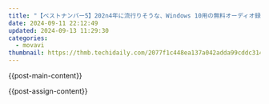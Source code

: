 ```yaml
---
title: "【ベストナンバー5】202n4年に流行りそうな、Windows 10用の無料オーディオ録画ツール:動画撮影解説&使い方"
date: 2024-09-11 22:12:49
updated: 2024-09-13 11:29:30
categories:
  - movavi
thumbnail: https://thmb.techidaily.com/2077f1c448ea137a042adda99cddc314210e831040b4d1625093a313f8396691.JPG
---
```


{{post-main-content}}

<ins class="adsbygoogle"
     style="display:block"
     data-ad-format="autorelaxed"
     data-ad-client="ca-pub-7571918770474297"
     data-ad-slot="1223367746"></ins>

{{post-assign-content}}

<ins class="adsbygoogle"
     style="display:block"
     data-ad-client="ca-pub-7571918770474297"
     data-ad-slot="8358498916"
     data-ad-format="auto"
     data-full-width-responsive="true"></ins>
